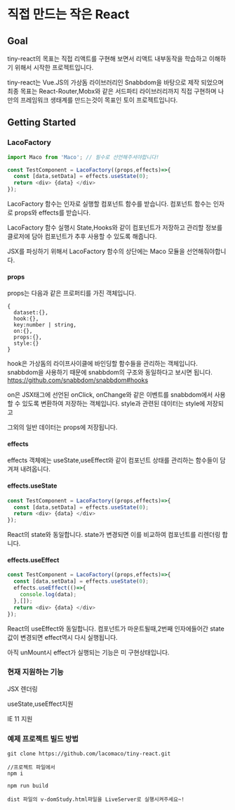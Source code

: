 # 직접 만드는 작은 React

## Goal

tiny-react의 목표는 직접 리액트를 구현해 보면서 리액트 내부동작을 학습하고 이해하기 위해서 시작한 프로젝트입니다.

tiny-react는 Vue.JS의 가상돔 라이브러리인 Snabbdom을 바탕으로 제작 되었으며 최종 목표는 React-Router,Mobx와 같은 서드파티 라이브러리까지 직접 구현하며 나만의 프레임워크 생태계를 만드는것이 목표인 토이 프로젝트입니다.

## Getting Started

### LacoFactory

```js
import Maco from 'Maco'; // 필수로 선언해주셔야합니다!

const TestComponent = LacoFactory((props,effects)=>{
  const [data,setData] = effects.useState(0);
  return <div> {data} </div>
});
```

LacoFactory 함수는 인자로 실행할 컴포넌트 함수를 받습니다.
컴포넌트 함수는 인자로 props와 effects를 받습니다.

LacoFactory 함수 실행시 State,Hooks와 같이 컴포넌트가 저장하고 관리할 정보를 클로저에 담아 컴포넌트가 추후 사용할 수 있도록 해줍니다.

JSX를 파싱하기 위해서 LacoFactory 함수의 상단에는 Maco 모듈을 선언해줘야합니다.

#### props

props는 다음과 같은 프로퍼티를 가진 객체입니다.

```
{
  dataset:{},
  hook:{},
  key:number | string,
  on:{},
  props:{},
  style:{}
}
```
hook은 가상돔의 라이프사이클에 바인딩할 함수들을 관리하는 객체입니다.
snabbdom을 사용하기 때문에 snabbdom의 구조와 동일하다고 보시면 됩니다.
https://github.com/snabbdom/snabbdom#hooks

on은 JSX태그에 선언된 onClick, onChange와 같은 이벤트를 snabbdom에서 사용할 수 있도록 변환하여 저장하는 객체입니다.
style과 관련된 데이터는 style에 저장되고

그외의 일반 데이터는 props에 저장됩니다.
#### effects

effects 객체에는 useState,useEffect와 같이 컴포넌트 상태를 관리하는 함수들이 담겨져 내려옵니다.

#### effects.useState

```js
const TestComponent = LacoFactory((props,effects)=>{
  const [data,setData] = effects.useState(0);
  return <div> {data} </div>
});
```

React의 state와 동일합니다. state가 변경되면 이를 비교하여 컴포넌트를 리렌더링 합니다.

#### effects.useEffect

```js
const TestComponent = LacoFactory((props,effects)=>{
  const [data,setData] = effects.useState(0);
  effects.useEffect(()=>{
    console.log(data);
  },[]);
  return <div> {data} </div>
});
```

React의 useEffect와 동일합니다. 컴포넌트가 마운트될때,2번째 인자에들어간 state값이 변경되면 effect역시 다시 실행됩니다.

아직 unMount시 effect가 실행되는 기능은 미 구현상태입니다.
### 현재 지원하는 기능

JSX 렌더링

useState,useEffect지원

IE 11 지원

### 예제 프로젝트 빌드 방법

```
git clone https://github.com/lacomaco/tiny-react.git

//프로젝트 파일에서
npm i

npm run build

dist 파일의 v-domStudy.html파일을 LiveServer로 실행시켜주세요~!
```